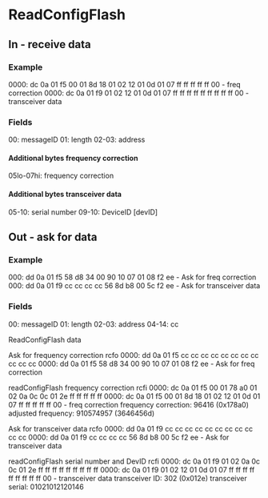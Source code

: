 # ReadConfigFlash
 
## In - receive data

### Example
0000: dc 0a 01 f5 00 01 8d 18 01 02 12 01 0d 01 07 ff ff ff ff ff 00 - freq correction
0000: dc 0a 01 f9 01 02 12 01 0d 01 07 ff ff ff ff ff ff ff ff ff 00 - transceiver data

### Fields
00:    messageID
01:    length
02-03: address

#### Additional bytes frequency correction
05lo-07hi: frequency correction

#### Additional bytes transceiver data
05-10:     serial number
09-10:     DeviceID [devID]

## Out - ask for data

### Example
000: dd 0a 01 f5 58 d8 34 00 90 10 07 01 08 f2 ee - Ask for freq correction
000: dd 0a 01 f9 cc cc cc cc 56 8d b8 00 5c f2 ee - Ask for transceiver data

### Fields
00:    messageID
01:    length
02-03: address
04-14: cc


ReadConfigFlash data

Ask for frequency correction
rcfo  0000: dd 0a 01 f5 cc cc cc cc cc cc cc cc cc cc cc
      0000: dd 0a 01 f5 58 d8 34 00 90 10 07 01 08 f2 ee - Ask for freq correction

readConfigFlash frequency correction
rcfi  0000: dc 0a 01 f5 00 01 78 a0 01 02 0a 0c 0c 01 2e ff ff ff ff ff
      0000: dc 0a 01 f5 00 01 8d 18 01 02 12 01 0d 01 07 ff ff ff ff ff 00 - freq correction
frequency correction: 96416 (0x178a0)
adjusted frequency: 910574957 (3646456d)

Ask for transceiver data
rcfo  0000: dd 0a 01 f9 cc cc cc cc cc cc cc cc cc cc cc
      0000: dd 0a 01 f9 cc cc cc cc 56 8d b8 00 5c f2 ee - Ask for transceiver data

readConfigFlash serial number and DevID
rcfi  0000: dc 0a 01 f9 01 02 0a 0c 0c 01 2e ff ff ff ff ff ff ff ff ff
      0000: dc 0a 01 f9 01 02 12 01 0d 01 07 ff ff ff ff ff ff ff ff ff 00 - transceiver data
transceiver ID: 302 (0x012e)
transceiver serial: 01021012120146

